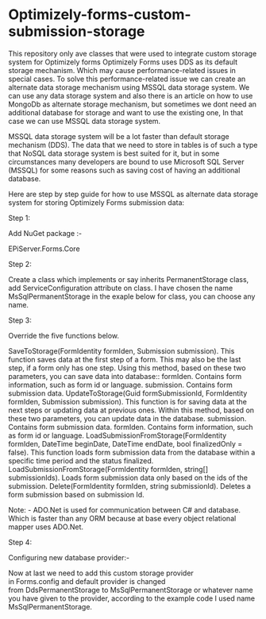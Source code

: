 # Optimizely-forms-custom-submission-storage
This repository only ave classes that were used to integrate custom storage system for Optimizely forms
Optimizely Forms uses DDS as its default storage mechanism. Which may cause performance-related issues in special cases. To solve this performance-related issue we can create an alternate data storage mechanism using MSSQL data storage system. We can use any data storage system and also there is an article on how to use MongoDb as alternate storage mechanism, but sometimes we dont need an additional database for storage and want to use the existing one, In that case we can use MSSQL data storage system.

MSSQL data storage system will be a lot faster than default storage mechanism (DDS). The data that we need to store in tables is of such a type that NoSQL data storage system is best suited for it, but in some circumstances many developers are bound to use Microsoft SQL Server (MSSQL) for some reasons such as saving cost of having an additional database.

Here are step by step guide for how to use MSSQL as alternate data storage system for storing Optimizely Forms submission data:

Step 1:


Add NuGet package :-

EPiServer.Forms.Core

Step 2: 

Create a class which implements or say inherits PermanentStorage class, add ServiceConfiguration attribute on class. I have chosen the name MsSqlPermanentStorage in the exaple below for class, you can choose any name.

Step 3:


Override the five functions below.

SaveToStorage(FormIdentity formIden, Submission submission). This function saves data at the first step of a form. This may also be the last step, if a form only has one step. Using this method, based on these two parameters, you can save data into database::
formIden. Contains form information, such as form id or language.
submission. Contains form submission data.
UpdateToStorage(Guid formSubmissionId, FormIdentity formIden, Submission submission). This function is for saving data at the next steps or updating data at previous ones. Within this method, based on these two parameters, you can update data in the database.
submission. Contains form submission data.
formIden. Contains form information, such as form id or language.
LoadSubmissionFromStorage(FormIdentity formIden, DateTime beginDate, DateTime endDate, bool finalizedOnly = false). This function loads form submission data from the database within a specific time period and the status finalized.
LoadSubmissionFromStorage(FormIdentity formIden, string[] submissionIds). Loads form submission data only based on the ids of the submission.
Delete(FormIdentity formIden, string submissionId). Deletes a form submission based on submission Id.

Note: - ADO.Net is used for communication between C# and database. Which is faster than any ORM because at base every object relational mapper uses ADO.Net.

Step 4:

Configuring new database provider:-

Now at last we need to add this custom storage provider in Forms.config and default provider is changed from DdsPermanentStorage to MsSqlPermanentStorage or whatever name you have given to the provider, according to the example code I used name MsSqlPermanentStorage.

<storage defaultProvider="MsSqlPermanentStorage">
            <providers>
	            <add name="MsSqlPermanentStorage" type="CustomStorage.Web.React.MsSqlPermanentStorage, CustomStorage.Web.React" />
				<add name="DdsPermanentStorage" type="EPiServer.Forms.Core.Data.DdsPermanentStorage, EPiServer.Forms.Core" />
              
